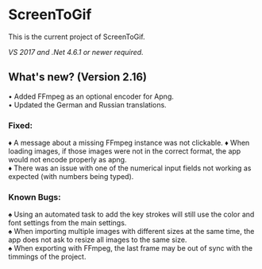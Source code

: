﻿# ScreenToGif  

This is the current project of ScreenToGif.  

_VS 2017 and .Net 4.6.1 or newer required._


## What's new? (Version 2.16)

• Added FFmpeg as an optional encoder for Apng.  
• Updated the German and Russian translations.  

### Fixed:

♦ A message about a missing FFmpeg instance was not clickable. 
♦ When loading images, if those images were not in the correct format, the app would not encode properly as apng.  
♦ There was an issue with one of the numerical input fields not working as expected (with numbers being typed).  

### Known Bugs:

♠ Using an automated task to add the key strokes will still use the color and font settings from the main settings.  
♠ When importing multiple images with different sizes at the same time, the app does not ask to resize all images to the same size.   
♠ When exporting with FFmpeg, the last frame may be out of sync with the timmings of the project.  